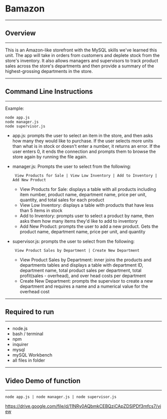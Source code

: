 # Bamazon
--------------------------------
## Overview
--------------------------------
This is an Amazon-like storefront with the MySQL skills we've learned this unit. The app will take in orders from customers and deplete stock from the store's inventory. It also allows managers and supervisors to track product sales across the store's departments and then provide a summary of the highest-grossing departments in the store.

--------------------------------
## Command Line Instructions
--------------------------------
Example:

    node app.js
    node manager.js
    node supervisor.js

 - app.js: prompts the user to select an item in the store, and then asks how many they would like to purchase. If the user selects more units than what is in stock or doesn't enter a number, it returns an error. If the user enters 0, it ends the connection and prompts them to browse the store again by running the file again.
 - manager.js: Prompts the user to select from the following:

        View Products for Sale | View Low Inventory | Add to Inventory | Add New Product

     - View Products for Sale: displays a table with all products including item number, product name, department name, price per unit, quantity, and total sales for each product
     - View Low Inventory: displays a table with products that have less than 5 items in stock
     - Add to Inventory: prompts user to select a product by name, then asks them how many items they'd like to add to inventory
     - Add New Product: prompts the user to add a new product. Gets the product name, department name, price per unit, and quantity
 - supervisor.js: prompts the user to select from the following:

        View Product Sales by Department | Create New Department

     - View Product Sales by Department: inner joins the products and departments tables and displays a table with department ID, department name, total product sales per department, total profit(sales - overhead), and over head costs per department
     - Create New Department: prompts the supervisor to create a new department and requires a name and a numerical value for the overhead cost

--------------------------------
## Required to run
--------------------------------
 - node.js
 - bash / terminal
 - npm
 - inquirer
 - mysql
 - mySQL Workbench
 - all files in folder

--------------------------------
## Video Demo of function
--------------------------------
    node app.js | node manager.js | node supervisor.js
    
https://drive.google.com/file/d/11NRy0AQbmkCEBQziCApZDSlPDf3mfcs7/view
